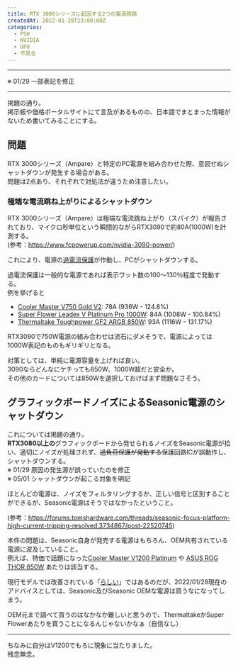 ```yaml
---
title: RTX 3000シリーズに起因する2つの電源問題
createdAt: 2022-01-28T23:00:00Z
categories: 
  - PSU
  - NVIDIA
  - GPU
  - 不具合
---
```


***
※ 01/29 一部表記を修正
***

掲題の通り。  
掲示板や価格ポータルサイトにて言及があるものの、日本語でまとまった情報がないため書いてみることにする。

## 問題
RTX 3000シリーズ（Ampare）と特定のPC電源を組み合わせた際、意図せぬシャットダウンが発生する場合がある。  
問題は2点あり、それぞれで対処法が違うため注意したい。

### 極端な電流跳ね上がりによるシャットダウン
RTX 3000シリーズ（Ampare）は極端な電流跳ね上がり（スパイク）が報告されており、マイクロ秒単位という瞬間的ながらRTX3090で約80A(1000W)を計測する。  
(参考：https://www.fcpowerup.com/nvidia-3090-power/)

これにより、電源の[過電流保護](https://www.keisoku.co.jp/pw/ufaqs/1point-07/)が作動し、PCがシャットダウンする。

過電流保護は一般的な電源であれば表示ワット数の100～130％程度で発動する。  
例を挙げると
* [Cooler Master V750 Gold V2](https://www.tomshardware.com/reviews/cooler-master-v750-gold-v2-power-supply-review/3): 78A (936W - 124.8%)
* [Super Flower Leadex V Platinum Pro 1000W](https://www.tomshardware.com/reviews/super-flower-leadex-v-platinum-pro-1000w-power-supply-review/3): 84A (1008W - 100.84%)
* [Thermaltake Toughpower GF2 ARGB 850W](https://www.tomshardware.com/reviews/thermaltake-toughpower-gf2-argb-850w-power-supply-review/3): 93A (1116W - 131.17%)

RTX3090で750W電源の組み合わせは流石にダメそうで、電源によっては1000W表記のものもギリギリとなる。

対策としては、単純に電源容量を上げれば良い。  
3090ならどんなにケチっても850W、1000W超だと安全か。  
その他のカードについては850Wを選択しておけばまず問題なさそう。

## グラフィックボードノイズによるSeasonic電源のシャットダウン
これについては掲題の通り。  
**RTX3080以上の**グラフィックボードから発せられるノイズをSeasonic電源が拾い、適切にノイズが処理されず、~~過負荷保護が発動する~~保護回路ICが誤動作し、シャットダウンする。  
※ 01/29 原因の発生源が誤っていたのを修正  
※ 05/01 シャットダウンが起こる対象を明記

ほとんどの電源は、ノイズをフィルタリングするか、正しい信号と区別することができるが、Seasonic電源はそうではなかったということ。

(参考：https://forums.tomshardware.com/threads/seasonic-focus-platform-high-current-tripping-resolved.3734867/post-22520745)

本件の問題は、Seasonic自身が発売する電源はもちろん、OEM共有されている電源に波及していること。  
例えば、特価で話題になった[Cooler Master V1200 Platinum](https://www.coolermaster.com/jp/ja-jp/catalog/power-supplies/v-series/v1200-platinum/) や [ASUS ROG THOR 850W](https://rog.asus.com/jp/power-supply-units/rog-thor/rog-thor-850p-model/) あたりは該当する。

現行モデルでは改善されている「[らしい](https://forums.tomshardware.com/threads/seasonic-prime-tx-850-with-rtx-3090-ocp-shutdown.3742396/post-22589147)」ではあるのだが、2022/01/28現在のアドバイスとしては、Seasonic及びSeasonic OEMな電源は買うなになってしまう。

OEM元まで調べて買うのはなかなか難しいと思うので、ThermaltakeかSuper Flowerあたりを買うことになるんじゃないかなぁ（自信なし）
***
ちなみに自分はV1200でもろに現象に当たりました。  
残念無念。
